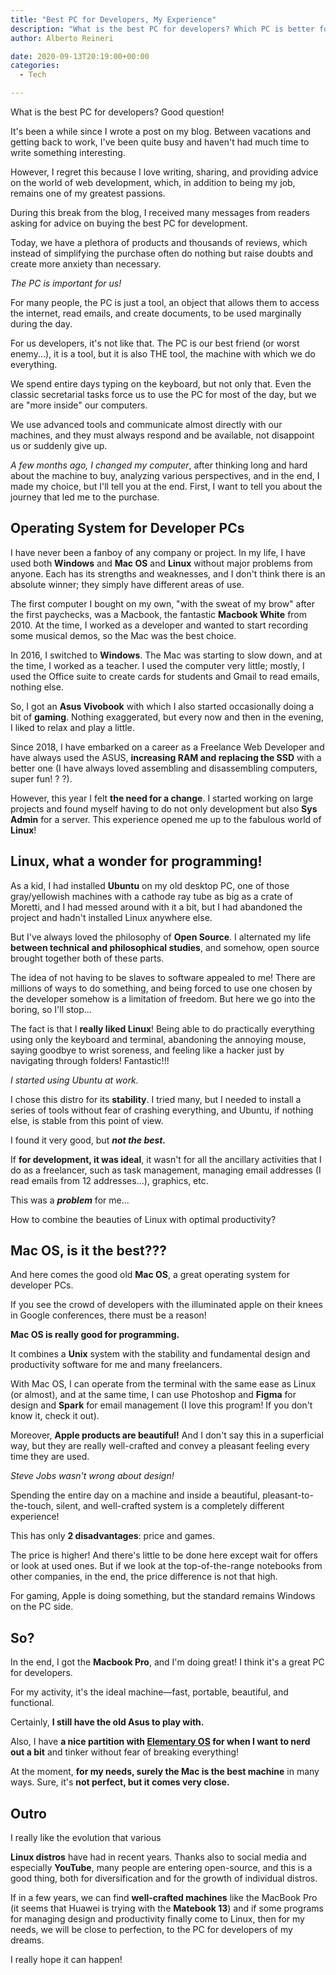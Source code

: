 ```yaml
---
title: "Best PC for Developers, My Experience"
description: "What is the best PC for developers? Which PC is better for programming? I'll share my opinion as a freelance web developer."
author: Alberto Reineri

date: 2020-09-13T20:19:00+00:00
categories:
  - Tech

---
```


What is the best PC for developers? Good question!

It's been a while since I wrote a post on my blog. Between vacations and getting back to work, I've been quite busy and haven't had much time to write something interesting.

However, I regret this because I love writing, sharing, and providing advice on the world of web development, which, in addition to being my job, remains one of my greatest passions.

During this break from the blog, I received many messages from readers asking for advice on buying the best PC for development.

Today, we have a plethora of products and thousands of reviews, which instead of simplifying the purchase often do nothing but raise doubts and create more anxiety than necessary.

_The PC is important for us!_

For many people, the PC is just a tool, an object that allows them to access the internet, read emails, and create documents, to be used marginally during the day.

For us developers, it's not like that. The PC is our best friend (or worst enemy...), it is a tool, but it is also THE tool, the machine with which we do everything.

We spend entire days typing on the keyboard, but not only that. Even the classic secretarial tasks force us to use the PC for most of the day, but we are "more inside" our computers.

We use advanced tools and communicate almost directly with our machines, and they must always respond and be available, not disappoint us or suddenly give up.

_A few months ago, I changed my computer_, after thinking long and hard about the machine to buy, analyzing various perspectives, and in the end, I made my choice, but I'll tell you at the end. First, I want to tell you about the journey that led me to the purchase.

## Operating System for Developer PCs

I have never been a fanboy of any company or project. In my life, I have used both **Windows** and **Mac OS** and **Linux** without major problems from anyone. Each has its strengths and weaknesses, and I don't think there is an absolute winner; they simply have different areas of use.

The first computer I bought on my own, "with the sweat of my brow" after the first paychecks, was a Macbook, the fantastic **Macbook White** from 2010. At the time, I worked as a developer and wanted to start recording some musical demos, so the Mac was the best choice.

In 2016, I switched to **Windows**. The Mac was starting to slow down, and at the time, I worked as a teacher. I used the computer very little; mostly, I used the Office suite to create cards for students and Gmail to read emails, nothing else.

So, I got an **Asus Vivobook** with which I also started occasionally doing a bit of **gaming**. Nothing exaggerated, but every now and then in the evening, I liked to relax and play a little.

Since 2018, I have embarked on a career as a Freelance Web Developer and have always used the ASUS, **increasing RAM and replacing the SSD** with a better one (I have always loved assembling and disassembling computers, super fun! ? ?).

However, this year I felt **the need for a change**. I started working on large projects and found myself having to do not only development but also **Sys Admin** for a server. This experience opened me up to the fabulous world of **Linux**!

## Linux, what a wonder for programming!

As a kid, I had installed **Ubuntu** on my old desktop PC, one of those gray/yellowish machines with a cathode ray tube as big as a crate of Moretti, and I had messed around with it a bit, but I had abandoned the project and hadn't installed Linux anywhere else.

But I've always loved the philosophy of **Open Source**. I alternated my life **between technical and philosophical studies**, and somehow, open source brought together both of these parts.

The idea of not having to be slaves to software appealed to me! There are millions of ways to do something, and being forced to use one chosen by the developer somehow is a limitation of freedom. But here we go into the boring, so I'll stop...

The fact is that I **really liked Linux**! Being able to do practically everything using only the keyboard and terminal, abandoning the annoying mouse, saying goodbye to wrist soreness, and feeling like a hacker just by navigating through folders! Fantastic!!!

_I started using Ubuntu at work._

I chose this distro for its **stability**. I tried many, but I needed to install a series of tools without fear of crashing everything, and Ubuntu, if nothing else, is stable from this point of view.

I found it very good, but **_not the best._**

If **for development, it was ideal**, it wasn't for all the ancillary activities that I do as a freelancer, such as task management, managing email addresses (I read emails from 12 addresses...), graphics, etc.

This was a _**problem**_ for me...

How to combine the beauties of Linux with optimal productivity?

## Mac OS, is it the best???

And here comes the good old **Mac OS**, a great operating system for developer PCs.

If you see the crowd of developers with the illuminated apple on their knees in Google conferences, there must be a reason!

**Mac OS is really good for programming.**

It combines a **Unix** system with the stability and fundamental design and productivity software for me and many freelancers.

With Mac OS, I can operate from the terminal with the same ease as Linux (or almost), and at the same time, I can use Photoshop and **Figma** for design and **Spark** for email management (I love this program! If you don't know it, check it out).

Moreover, **Apple products are beautiful!** And I don't say this in a superficial way, but they are really well-crafted and convey a pleasant feeling every time they are used.

_Steve Jobs wasn't wrong about design!_

Spending the entire day on a machine and inside a beautiful, pleasant-to-the-touch, silent, and well-crafted system is a completely different experience!

This has only **2 disadvantages**: price and games.

The price is higher! And there's little to be done here except wait for offers or look at used ones. But if we look at the top-of-the-range notebooks from other companies, in the end, the price difference is not that high.

For gaming, Apple is doing something, but the standard remains Windows on the PC side.

## So?

In the end, I got the **Macbook Pro**, and I'm doing great! I think it's a great PC for developers.

For my activity, it's the ideal machine—fast, portable, beautiful, and functional.

Certainly, **I still have the old Asus to play with.**

Also, I have **a nice partition with <a href="https://elementary.io/it/" target="_blank" rel="noreferrer noopener">Elementary OS</a> for when I want to nerd out a bit** and tinker without fear of breaking everything!

At the moment, **for my needs, surely the Mac is the best machine** in many ways. Sure, it's **not perfect, but it comes very close.**

## Outro

I really like the evolution that various

 **Linux distros** have had in recent years. Thanks also to social media and especially **YouTube**, many people are entering open-source, and this is a good thing, both for diversification and for the growth of individual distros.

If in a few years, we can find **well-crafted machines** like the MacBook Pro (it seems that Huawei is trying with the **Matebook 13**) and if some programs for managing design and productivity finally come to Linux, then for my needs, we will be close to perfection, to the PC for developers of my dreams.

I really hope it can happen!